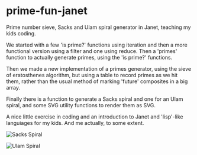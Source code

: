 # prime-fun-janet

Prime number sieve, Sacks and Ulam spiral generator in Janet, teaching my kids coding.

We started with a few 'is prime?' functions using iteration and then a more functional version using a filter and one using reduce. Then a 'primes' function to actually generate primes, using the 'is prime?' functions.

Then we made a new implementation of a primes generator, using the sieve of eratosthenes algorithm, but using a table to record primes as we hit them, rather than the usual method of marking 'future' composites in a big array.

Finally there is a function to generate a Sacks spiral and one for an Ulam spiral, and some SVG utility functions to render them as SVG.

A nice little exercise in coding and an introduction to Janet and 'lisp'-like languiages for my kids. And me actually, to some extent.


![Sacks Spiral](https://github.com/[jackpipe]/[prime-fun-janet]/blob/[main]/s.svg?raw=true)

![Ulam Spiral](https://github.com/[jackpipe]/[prime-fun-janet]/blob/[main]/u.svg?raw=true)
